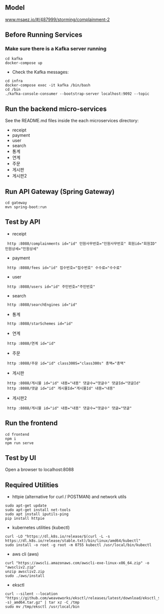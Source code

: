 # 

## Model
www.msaez.io/#/487999/storming/complainment-2

## Before Running Services
### Make sure there is a Kafka server running
```
cd kafka
docker-compose up
```
- Check the Kafka messages:
```
cd infra
docker-compose exec -it kafka /bin/bash
cd /bin
./kafka-console-consumer --bootstrap-server localhost:9092 --topic
```

## Run the backend micro-services
See the README.md files inside the each microservices directory:

- receipt
- payment
- user
- search
- 통계
- 연계
- 주문
- 게시판
- 게시판2


## Run API Gateway (Spring Gateway)
```
cd gateway
mvn spring-boot:run
```

## Test by API
- receipt
```
 http :8088/complainments id="id" 민원사무번호="민원사무번호" 회원id="회원ID" 민원상세="민원상세" 
```
- payment
```
 http :8088/fees id="id" 접수번호="접수번호" 수수료="수수료" 
```
- user
```
 http :8088/users id="id" 주민번호="주민번호" 
```
- search
```
 http :8088/searchEngines id="id" 
```
- 통계
```
 http :8088/starSchemes id="id" 
```
- 연계
```
 http :8088/연계 id="id" 
```
- 주문
```
 http :8088/주문 id="id" class300S="class300s" 총액="총액" 
```
- 게시판
```
 http :8088/게시물 id="id" 내용="내용" 댓글수="댓글수" 댓글Id="댓글Id" 
 http :8088/댓글 id="id" 게시물Id="게시물Id" 내용="내용" 
```
- 게시판2
```
 http :8088/게시물 id="id" 내용="내용" 댓글수="댓글수" 댓글="댓글" 
```


## Run the frontend
```
cd frontend
npm i
npm run serve
```

## Test by UI
Open a browser to localhost:8088

## Required Utilities

- httpie (alternative for curl / POSTMAN) and network utils
```
sudo apt-get update
sudo apt-get install net-tools
sudo apt install iputils-ping
pip install httpie
```

- kubernetes utilities (kubectl)
```
curl -LO "https://dl.k8s.io/release/$(curl -L -s https://dl.k8s.io/release/stable.txt)/bin/linux/amd64/kubectl"
sudo install -o root -g root -m 0755 kubectl /usr/local/bin/kubectl
```

- aws cli (aws)
```
curl "https://awscli.amazonaws.com/awscli-exe-linux-x86_64.zip" -o "awscliv2.zip"
unzip awscliv2.zip
sudo ./aws/install
```

- eksctl 
```
curl --silent --location "https://github.com/weaveworks/eksctl/releases/latest/download/eksctl_$(uname -s)_amd64.tar.gz" | tar xz -C /tmp
sudo mv /tmp/eksctl /usr/local/bin
```

